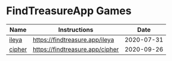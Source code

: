 # FindTreasureApp Games

| Name | Instructions | Date |
|---|----|----|
| [ileya](./001-ileya/README.md)  | https://findtreasure.app/ileya | 2020-07-31 |
| [cipher](./002-cipher/README.md)  | https://findtreasure.app/cipher | 2020-09-26 |